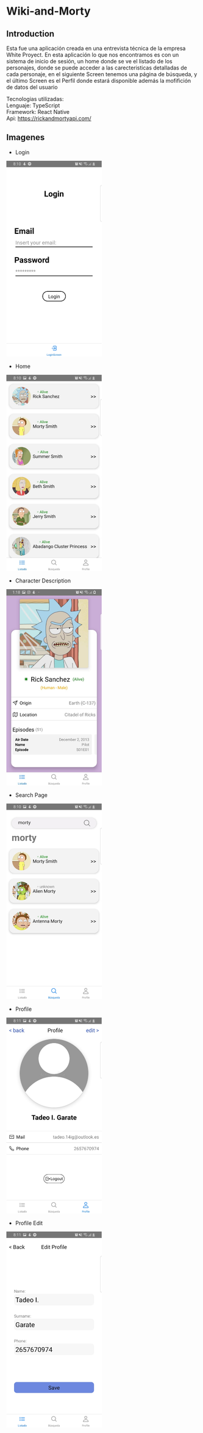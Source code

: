 ﻿# Wiki-and-Morty
 
 ## Introduction

Esta fue una aplicación creada en una entrevista técnica de la empresa White Proyect. En esta aplicación lo que nos encontramos es con un sistema de inicio de sesión, un home donde se ve el listado de los personajes, donde se puede acceder a las carecteristicas detalladas de cada personaje, en el siguiente Screen tenemos una página de búsqueda, y el último Screen es el Perfil donde estará disponible además la mofifición de datos del usuario

Tecnologias utilizadas:
<br>
Lenguaje: TypeScript
<br>
Framework: React Native 
<br>
Api: https://rickandmortyapi.com/
<br>

## Imagenes

- Login

<img src="/image/login.jpg" alt="Login" width="250"/>


- Home

<img src="/image/home.jpg" alt="Home" width="250"/>


- Character Description

<img src="/image/character.jpg" alt="Character Description" width="250"/>


- Search Page

<img src="/image/searchPage.jpg" alt="Search Page" width="250"/>


- Profile

<img src="/image/profile.jpg" alt="Profile" width="250"/>

- Profile Edit

<img src="/image/editProfile.jpg" alt="Profile Edit" width="250"/>
